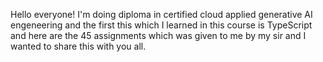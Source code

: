 Hello everyone!
I'm doing diploma in certified cloud applied generative AI engeneering and the first this which I learned in this course is TypeScript and here are the 45 assignments which was given to me by my sir and I wanted to share this with you all.
